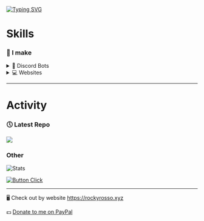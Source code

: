 [![Typing SVG](https://readme-typing-svg.demolab.com?font=Fira+Code&size=50&pause=1000&color=0055F7&center=true&vCenter=true&width=935&height=60&lines=Hi%2C+I'm+RockyRosso+%F0%9F%91%8B;I+enjoy+making+things+%F0%9F%99%82)](https://git.io/typing-svg)

# Skills
### 📝 I make

<details>
  <summary>🤖 Discord Bots</summary>
  <h1>Common Stack</h1>
  <div">
    <img title="node.js" src="https://cdn.jsdelivr.net/gh/devicons/devicon/icons/nodejs/nodejs-original.svg" width="50" />
    <img title="oceanic.js" src="https://github.com/user-attachments/assets/478ef1a0-8a58-4b4f-acb0-f138e1ddf668" width="50" />
    <img title="MongoDB" src="https://cdn.jsdelivr.net/gh/devicons/devicon@latest/icons/mongodb/mongodb-original.svg" width="50" />
    <img title="Postgresql" src="https://cdn.jsdelivr.net/gh/devicons/devicon@latest/icons/postgresql/postgresql-original.svg" width="50" />
  </div>
</details>
<details>
  <summary>💻 Websites</summary>
  <h1>Common Stack</h1>
  <div>
    <img title="node.js" src="https://cdn.jsdelivr.net/gh/devicons/devicon/icons/nodejs/nodejs-original.svg" width="50" />
    <img title="Vue.js" src="https://cdn.jsdelivr.net/gh/devicons/devicon@latest/icons/vuejs/vuejs-original.svg" width="50" />
    <img title="Astro" src="https://cdn.jsdelivr.net/gh/devicons/devicon@latest/icons/astro/astro-original.svg" width="50" />
  </div>
</details>

---

# Activity

<h3>🕔 Latest Repo</h3>
<a href="https://github.com/RockyRosso/hono-router">
  <img src="https://github-readme-stats.vercel.app/api/pin/?username=RockyRosso&repo=hono-router&theme=transparent" />
</a>

### Other

![Stats](https://github-readme-stats.vercel.app/api/top-langs/?username=RockyRosso&layout=compact&theme=transparent)

[![Button Click](https://img.shields.io/badge/Personal_Templates-37a779?style=for-the-badge)](https://github.com/orgs/Rosso-Templates/repositories)

---

🖥️ Check out by website
https://rockyrosso.xyz

💵 [Donate to me on PayPal](https://www.paypal.com/donate/?business=YQH2Z4CKRGEAY&no_recurring=0&currency_code=USD)
